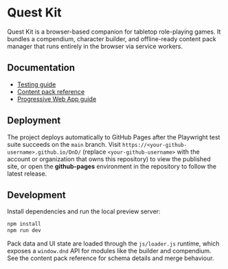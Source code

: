 # Quest Kit

Quest Kit is a browser-based companion for tabletop role-playing games. It bundles a compendium, character builder, and offline-ready content pack manager that runs entirely in the browser via service workers.

## Documentation

- [Testing guide](docs/testing.md)
- [Content pack reference](docs/packs.md)
- [Progressive Web App guide](docs/pwa.md)

## Deployment

The project deploys automatically to GitHub Pages after the Playwright test suite succeeds on the `main` branch. Visit `https://<your-github-username>.github.io/DnD/` (replace `<your-github-username>` with the account or organization that owns this repository) to view the published site, or open the **github-pages** environment in the repository to follow the latest release.

## Development

Install dependencies and run the local preview server:

```bash
npm install
npm run dev
```

Pack data and UI state are loaded through the `js/loader.js` runtime, which exposes a `window.dnd` API for modules like the builder and compendium. See the content pack reference for schema details and merge behaviour.

